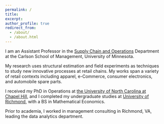 ```yaml
---
permalink: /
title:
excerpt: 
author_profile: true
redirect_from: 
  - /about/
  - /about.html
---
```


I am an Assistant Professor in the [Supply Chain and Operations](https://carlsonschool.umn.edu/departments/supply-chain-operations-department) Department at the Carlson School of Management, University of Minnesota.

My research uses structural estimation and field experiments as techniques to study new innovative processes at retail chains. My works span a variety of retail contexts including apparel, e-Commerce, consumer electronics, and automobile spare parts. 

I received my PhD in Operations at [the University of North Carolina at Chapel Hill](https://www.kenan-flagler.unc.edu), and I completed my undergraduate studies at [University of Richmond](https://www.richmond.edu/), with a BS in Mathematical Economics.

Prior to academia, I worked in management consulting in Richmond, VA, leading the data analytics department.
